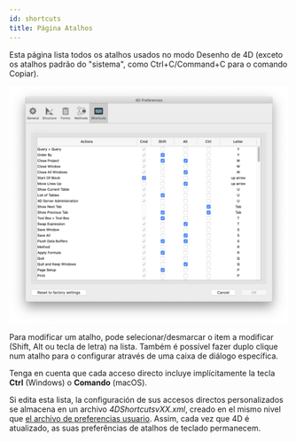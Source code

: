 ```yaml
---
id: shortcuts
title: Página Atalhos
---
```


Esta página lista todos os atalhos usados no modo Desenho de 4D (exceto os atalhos padrão do "sistema", como Ctrl+C/Command+C para o comando Copiar).

![](../assets/en/Preferences/shortcuts.png)

Para modificar um atalho, pode selecionar/desmarcar o item a modificar (Shift, Alt ou tecla de letra) na lista. Também é possível fazer duplo clique num atalho para o configurar através de uma caixa de diálogo específica.

Tenga en cuenta que cada acceso directo incluye implícitamente la tecla **Ctrl** (Windows) o **Comando** (macOS).

Si edita esta lista, la configuración de sus accesos directos personalizados se almacena en un archivo _4DShortcutsvXX.xml_, creado en el mismo nivel que [el archivo de preferencias usuario](overview.md#storage). Assim, cada vez que 4D é atualizado, as suas preferências de atalhos de teclado permanecem.
